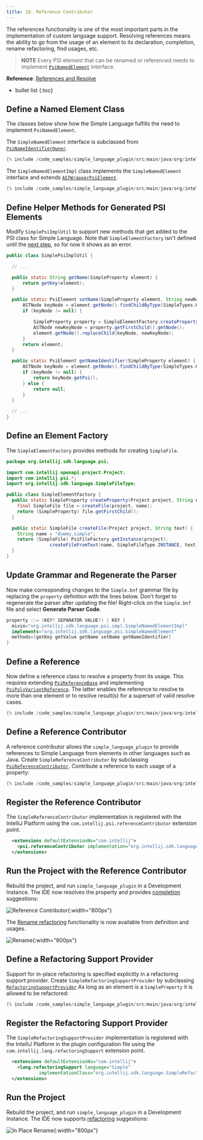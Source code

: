 ```yaml
---
title: 10. Reference Contributor
---
```

<!-- Copyright 2000-2020 JetBrains s.r.o. and other contributors. Use of this source code is governed by the Apache 2.0 license that can be found in the LICENSE file. -->

The references functionality is one of the most important parts in the implementation of custom language support.
Resolving references means the ability to go from the usage of an element to its declaration, completion, rename refactoring, find usages, etc.

> **NOTE** Every PSI element that can be renamed or referenced needs to implement [`PsiNamedElement`](upsource:///platform/core-api/src/com/intellij/psi/PsiNamedElement.java) interface.

**Reference**: [References and Resolve](/reference_guide/custom_language_support/references_and_resolve.md) 

* bullet list
{:toc}

## Define a Named Element Class
The classes below show how the Simple Language fulfills the need to implement `PsiNamedElement`.

The `SimpleNamedElement` interface is subclassed from [`PsiNameIdentifierOwner`](upsource:///platform/core-api/src/com/intellij/psi/PsiNameIdentifierOwner.java).

```java
{% include /code_samples/simple_language_plugin/src/main/java/org/intellij/sdk/language/psi/SimpleNamedElement.java %}
```
 
The `SimpleNamedElementImpl` class implements the `SimpleNamedElement` interface and extends [`ASTWrapperPsiElement`](upsource:///platform/core-impl/src/com/intellij/extapi/psi/ASTWrapperPsiElement.java).

```java
{% include /code_samples/simple_language_plugin/src/main/java/org/intellij/sdk/language/psi/impl/SimpleNamedElementImpl.java %}
```
 
## Define Helper Methods for Generated PSI Elements
Modify `SimplePsiImplUtil` to support new methods that get added to the PSI class for Simple Language. 
Note that `SimpleElementFactory` isn't defined until the [next step](#define-an-element-factory), so for now it shows as an error.  

```java
public class SimplePsiImplUtil {

  // ...

  public static String getName(SimpleProperty element) {
      return getKey(element);
  }

  public static PsiElement setName(SimpleProperty element, String newName) {
      ASTNode keyNode = element.getNode().findChildByType(SimpleTypes.KEY);
      if (keyNode != null) {

          SimpleProperty property = SimpleElementFactory.createProperty(element.getProject(), newName);
          ASTNode newKeyNode = property.getFirstChild().getNode();
          element.getNode().replaceChild(keyNode, newKeyNode);
      }
      return element;
  }

  public static PsiElement getNameIdentifier(SimpleProperty element) {
      ASTNode keyNode = element.getNode().findChildByType(SimpleTypes.KEY);
      if (keyNode != null) {
          return keyNode.getPsi();
      } else {
          return null;
      }
  }

  // ...
}
```

## Define an Element Factory
The `SimpleElementFactory` provides methods for creating `SimpleFile`.

```java
package org.intellij.sdk.language.psi;

import com.intellij.openapi.project.Project;
import com.intellij.psi.*;
import org.intellij.sdk.language.SimpleFileType;

public class SimpleElementFactory {
  public static SimpleProperty createProperty(Project project, String name) {
    final SimpleFile file = createFile(project, name);
    return (SimpleProperty) file.getFirstChild();
  }

  public static SimpleFile createFile(Project project, String text) {
    String name = "dummy.simple";
    return (SimpleFile) PsiFileFactory.getInstance(project).
                createFileFromText(name, SimpleFileType.INSTANCE, text);
  }
}
```

## Update Grammar and Regenerate the Parser
Now make corresponding changes to the `Simple.bnf` grammar file by replacing the `property` definition with the lines below.
Don't forget to regenerate the parser after updating the file! 
Right-click on the `Simple.bnf` file and select **Generate Parser Code**.

```java
property ::= (KEY? SEPARATOR VALUE?) | KEY {
  mixin="org.intellij.sdk.language.psi.impl.SimpleNamedElementImpl"
  implements="org.intellij.sdk.language.psi.SimpleNamedElement" 
  methods=[getKey getValue getName setName getNameIdentifier]
}
```

## Define a Reference
Now define a reference class to resolve a property from its usage.
This requires extending [`PsiReferenceBase`](upsource:///platform/core-api/src/com/intellij/psi/PsiReferenceBase.java) and implementing [`PsiPolyVariantReference`](upsource:///platform/core-api/src/com/intellij/psi/PsiPolyVariantReference.java). 
The latter enables the reference to resolve to more than one element or to resolve result(s) for a superset of valid resolve cases.

```java
{% include /code_samples/simple_language_plugin/src/main/java/org/intellij/sdk/language/SimpleReference.java %}
```

## Define a Reference Contributor
A reference contributor allows the `simple_language_plugin` to provide references to Simple Language from elements in other languages such as Java.
Create `SimpleReferenceContributor` by subclassing [`PsiReferenceContributor`](upsource:///platform/core-api/src/com/intellij/psi/PsiReferenceContributor.java).
Contribute a reference to each usage of a property:

```java
{% include /code_samples/simple_language_plugin/src/main/java/org/intellij/sdk/language/SimpleReferenceContributor.java %}
```

## Register the Reference Contributor
The `SimpleReferenceContributor` implementation is registered with the IntelliJ Platform using the `com.intellij.psi.referenceContributor` extension point.

```xml
  <extensions defaultExtensionNs="com.intellij">
    <psi.referenceContributor implementation="org.intellij.sdk.language.SimpleReferenceContributor"/>
  </extensions>
```

## Run the Project with the Reference Contributor
Rebuild the project, and run `simple_language_plugin` in a Development Instance.
The IDE now resolves the property and provides [completion](https://www.jetbrains.com/help/idea/auto-completing-code.html#basic_completion) suggestions:

![Reference Contributor](img/reference_contributor.png){:width="800px"}

The [Rename refactoring](https://www.jetbrains.com/help/idea/rename-refactorings.html#invoke-rename-refactoring) functionality is now available from definition and usages.

![Rename](img/rename.png){:width="800px"}

## Define a Refactoring Support Provider
Support for in-place refactoring is specified explicitly in a refactoring support provider.
Create `SimpleRefactoringSupportProvider` by subclassing [`RefactoringSupportProvider`](upsource:///platform/lang-api/src/com/intellij/lang/refactoring/RefactoringSupportProvider.java)
As long as an element is a `SimpleProperty` it is allowed to be refactored:

```java
{% include /code_samples/simple_language_plugin/src/main/java/org/intellij/sdk/language/SimpleRefactoringSupportProvider.java %}
```

## Register the Refactoring Support Provider
The `SimpleRefactoringSupportProvider` implementation is registered with the IntelliJ Platform in the plugin configuration file using the `com.intellij.lang.refactoringSupport` extension point.

```xml
  <extensions defaultExtensionNs="com.intellij">
    <lang.refactoringSupport language="Simple"  
            implementationClass="org.intellij.sdk.language.SimpleRefactoringSupportProvider"/>
  </extensions>
```

## Run the Project
Rebuild the project, and run `simple_language_plugin` in a Development Instance.
The IDE now supports [refactoring](https://www.jetbrains.com/help/idea/rename-refactorings.html) suggestions:

![In Place Rename](img/in_place_rename.png){:width="800px"}

